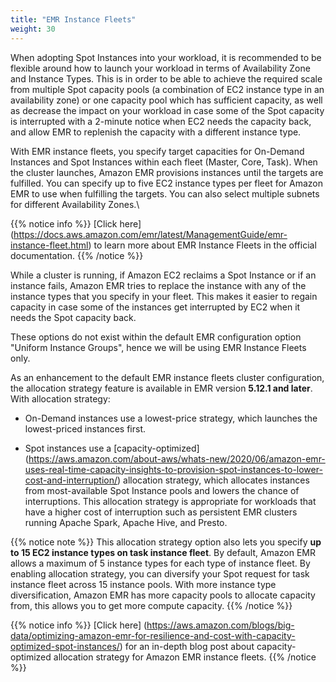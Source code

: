 ```yaml
---
title: "EMR Instance Fleets"
weight: 30
---
```


When adopting Spot Instances into your workload, it is recommended to be flexible around how to launch your workload in terms of Availability Zone and Instance Types. This is in order to be able to achieve the required scale from multiple Spot capacity pools (a combination of EC2 instance type in an availability zone) or one capacity pool which has sufficient capacity, as well as decrease the impact on your workload in case some of the Spot capacity is interrupted with a 2-minute notice when EC2 needs the capacity back, and allow EMR to replenish the capacity with a different instance type.

With EMR instance fleets, you specify target capacities for On-Demand Instances and Spot Instances within each fleet (Master, Core, Task). When the cluster launches, Amazon EMR provisions instances until the targets are fulfilled. You can specify up to five EC2 instance types per fleet for Amazon EMR to use when fulfilling the targets. You can also select multiple subnets for different Availability Zones.\

{{% notice info %}}
[Click here] (https://docs.aws.amazon.com/emr/latest/ManagementGuide/emr-instance-fleet.html) to learn more about EMR Instance Fleets in the official documentation.
{{% /notice %}}

While a cluster is running, if Amazon EC2 reclaims a Spot Instance or if an instance fails, Amazon EMR tries to replace the instance with any of the instance types that you specify in your fleet. This makes it easier to regain capacity in case some of the instances get interrupted by EC2 when it needs the Spot capacity back.

These options do not exist within the default EMR configuration option "Uniform Instance Groups", hence we will be using EMR Instance Fleets only.

As an enhancement to the default EMR instance fleets cluster configuration, the allocation strategy feature is available in EMR version **5.12.1 and later**. With allocation strategy:

* On-Demand instances use a lowest-price strategy, which launches the lowest-priced instances first.

* Spot instances use a [capacity-optimized] (https://aws.amazon.com/about-aws/whats-new/2020/06/amazon-emr-uses-real-time-capacity-insights-to-provision-spot-instances-to-lower-cost-and-interruption/) allocation strategy, which allocates instances from most-available Spot Instance pools and lowers the chance of interruptions. This allocation strategy is appropriate for workloads that have a higher cost of interruption such as persistent EMR clusters running Apache Spark, Apache Hive, and Presto. 

{{% notice note %}}
This allocation strategy option also lets you specify **up to 15 EC2 instance types on task instance fleet**. By default, Amazon EMR allows a maximum of 5 instance types for each type of instance fleet. By enabling allocation strategy, you can diversify your Spot request for task instance fleet across 15 instance pools. With more instance type diversification, Amazon EMR has more capacity pools to allocate capacity from, this allows you to get more compute capacity. 
{{% /notice %}}


{{% notice info %}}
[Click here] (https://aws.amazon.com/blogs/big-data/optimizing-amazon-emr-for-resilience-and-cost-with-capacity-optimized-spot-instances/) for an in-depth blog post about capacity-optimized allocation strategy for Amazon EMR instance fleets.
{{% /notice %}}